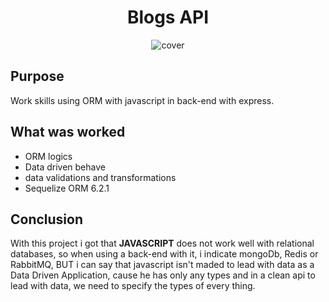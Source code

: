 <div align="center">

# Blogs API
 
<img src="https://blog.mailrelay.com/wp-content/uploads/2018/03/que-es-un-blog-1.png" alt="cover" />
  
</div>


## Purpose
Work skills using ORM with javascript in back-end with express.


## What was worked

- ORM logics
- Data driven behave
- data validations and transformations
- Sequelize ORM 6.2.1


## Conclusion

With this project i got that **JAVASCRIPT** does not work well with relational databases, so when using a back-end with it, i indicate mongoDb, Redis or RabbitMQ, BUT i can say that javascript isn't maded to lead with data as a Data Driven Application, cause he has only any types and in a clean api to lead with data,  we need to specify the types of every thing.
